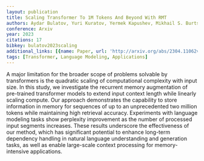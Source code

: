 ```yaml
---
layout: publication
title: Scaling Transformer To 1M Tokens And Beyond With RMT
authors: Aydar Bulatov, Yuri Kuratov, Yermek Kapushev, Mikhail S. Burtsev
conference: Arxiv
year: 2023
citations: 17
bibkey: bulatov2023scaling
additional_links: [{name: Paper, url: 'http://arxiv.org/abs/2304.11062v2'}]
tags: [Transformer, Language Modeling, Applications]
---
```

A major limitation for the broader scope of problems solvable by transformers
is the quadratic scaling of computational complexity with input size. In this
study, we investigate the recurrent memory augmentation of pre-trained
transformer models to extend input context length while linearly scaling
compute. Our approach demonstrates the capability to store information in
memory for sequences of up to an unprecedented two million tokens while
maintaining high retrieval accuracy. Experiments with language modeling tasks
show perplexity improvement as the number of processed input segments
increases. These results underscore the effectiveness of our method, which has
significant potential to enhance long-term dependency handling in natural
language understanding and generation tasks, as well as enable large-scale
context processing for memory-intensive applications.